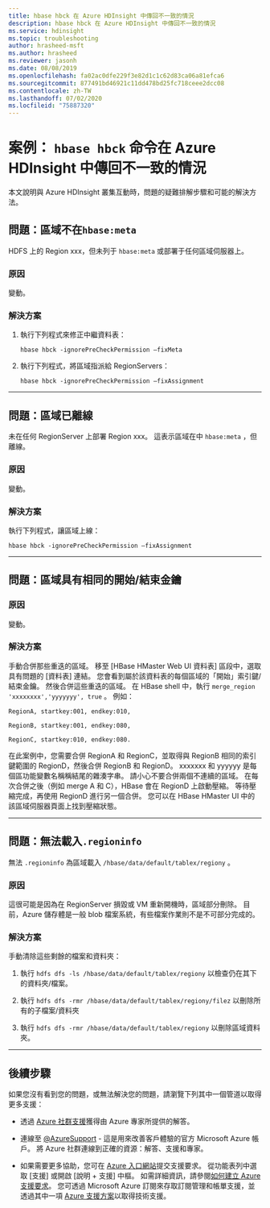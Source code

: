 ```yaml
---
title: hbase hbck 在 Azure HDInsight 中傳回不一致的情況
description: hbase hbck 在 Azure HDInsight 中傳回不一致的情況
ms.service: hdinsight
ms.topic: troubleshooting
author: hrasheed-msft
ms.author: hrasheed
ms.reviewer: jasonh
ms.date: 08/08/2019
ms.openlocfilehash: fa02ac0dfe229f3e82d1c1c62d83ca06a81efca6
ms.sourcegitcommit: 877491bd46921c11dd478bd25fc718ceee2dcc08
ms.contentlocale: zh-TW
ms.lasthandoff: 07/02/2020
ms.locfileid: "75887320"
---
```

# <a name="scenario-hbase-hbck-command-returns-inconsistencies-in-azure-hdinsight"></a>案例： `hbase hbck` 命令在 Azure HDInsight 中傳回不一致的情況

本文說明與 Azure HDInsight 叢集互動時，問題的疑難排解步驟和可能的解決方法。

## <a name="issue-region-is-not-in-hbasemeta"></a>問題：區域不在`hbase:meta`

HDFS 上的 Region xxx，但未列于 `hbase:meta` 或部署于任何區域伺服器上。

### <a name="cause"></a>原因

變動。

### <a name="resolution"></a>解決方案

1. 執行下列程式來修正中繼資料表：

    ```
    hbase hbck -ignorePreCheckPermission –fixMeta
    ```

1. 執行下列程式，將區域指派給 RegionServers：

    ```
    hbase hbck -ignorePreCheckPermission –fixAssignment
    ```
---

## <a name="issue-region-is-offline"></a>問題：區域已離線

未在任何 RegionServer 上部署 Region xxx。 這表示區域在中 `hbase:meta` ，但離線。

### <a name="cause"></a>原因

變動。

### <a name="resolution"></a>解決方案

執行下列程式，讓區域上線：

```
hbase hbck -ignorePreCheckPermission –fixAssignment
```

---

## <a name="issue-regions-have-the-same-startend-keys"></a>問題：區域具有相同的開始/結束金鑰

### <a name="cause"></a>原因

變動。

### <a name="resolution"></a>解決方案

手動合併那些重迭的區域。 移至 [HBase HMaster Web UI 資料表] 區段中，選取具有問題的 [資料表] 連結。 您會看到屬於該資料表的每個區域的「開始」索引鍵/結束金鑰。 然後合併這些重迭的區域。 在 HBase shell 中，執行 `merge_region 'xxxxxxxx','yyyyyyy', true` 。 例如：

```
RegionA, startkey:001, endkey:010,

RegionB, startkey:001, endkey:080,

RegionC, startkey:010, endkey:080.
```

在此案例中，您需要合併 RegionA 和 RegionC，並取得與 RegionB 相同的索引鍵範圍的 RegionD，然後合併 RegionB 和 RegionD。 xxxxxxx 和 yyyyyy 是每個區功能變數名稱稱結尾的雜湊字串。 請小心不要合併兩個不連續的區域。 在每次合併之後（例如 merge A 和 C），HBase 會在 RegionD 上啟動壓縮。 等待壓縮完成，再使用 RegionD 進行另一個合併。 您可以在 HBase HMaster UI 中的該區域伺服器頁面上找到壓縮狀態。

---

## <a name="issue-cant-load-regioninfo"></a>問題：無法載入`.regioninfo`

無法 `.regioninfo` 為區域載入 `/hbase/data/default/tablex/regiony` 。

### <a name="cause"></a>原因

這很可能是因為在 RegionServer 損毀或 VM 重新開機時，區域部分刪除。 目前，Azure 儲存體是一般 blob 檔案系統，有些檔案作業則不是不可部分完成的。

### <a name="resolution"></a>解決方案

手動清除這些剩餘的檔案和資料夾：

1. 執行 `hdfs dfs -ls /hbase/data/default/tablex/regiony` 以檢查仍在其下的資料夾/檔案。

1. 執行 `hdfs dfs -rmr /hbase/data/default/tablex/regiony/filez` 以刪除所有的子檔案/資料夾

1. 執行 `hdfs dfs -rmr /hbase/data/default/tablex/regiony` 以刪除區域資料夾。

---

## <a name="next-steps"></a>後續步驟

如果您沒有看到您的問題，或無法解決您的問題，請瀏覽下列其中一個管道以取得更多支援：

* 透過 [Azure 社群支援](https://azure.microsoft.com/support/community/)獲得由 Azure 專家所提供的解答。

* 連線至 [@AzureSupport](https://twitter.com/azuresupport) - 這是用來改善客戶體驗的官方 Microsoft Azure 帳戶。 將 Azure 社群連線到正確的資源：解答、支援和專家。

* 如果需要更多協助，您可在 [Azure 入口網站](https://portal.azure.com/?#blade/Microsoft_Azure_Support/HelpAndSupportBlade/)提交支援要求。 從功能表列中選取 [支援] 或開啟 [說明 + 支援] 中樞。 如需詳細資訊，請參閱[如何建立 Azure 支援要求](https://docs.microsoft.com/azure/azure-portal/supportability/how-to-create-azure-support-request)。 您可透過 Microsoft Azure 訂閱來存取訂閱管理和帳單支援，並透過其中一項 [Azure 支援方案](https://azure.microsoft.com/support/plans/)以取得技術支援。
